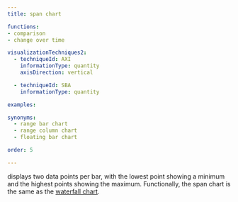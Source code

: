 ```yaml
---
title: span chart

functions:
- comparison
- change over time

visualizationTechniques2:
  - techniqueId: AXI
    informationType: quantity
    axisDirection: vertical

  - techniqueId: SBA
    informationType: quantity

examples:

synonyms:
  - range bar chart
  - range column chart
  - floating bar chart

order: 5

---
```


displays two data points per bar, with the lowest point showing a minimum and the highest points showing the maximum. Functionally, the span chart is the same as the [waterfall chart](/waterfall-chart).

<!--more-->

